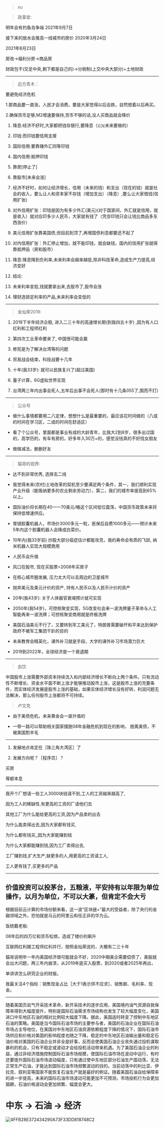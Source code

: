 > xu

> 政事堂:

明年会有钓鱼岛争端 2021年9月7日

接下来的放水会推高一线城市的房价 2020年3月24日



2021年8月23日

房改->福利分房->商品房  

财政包干(交足中央,剩下都是自己的)->分税制(上交中央大部分)+土地财政 

---

> 远方青木：

要避免经济危机	

1.那商品要一直涨，人民才会消费。要是大家觉得以后会跌，自然想着以后再买。	

2.确保货币足够,M2增速要保持,货币不够的话,没人买商品就会降价

1. 降息:经济不好时,大家都把钱存银行,要降息（🇨🇳未来要做的）

1. 印钱:而印钱要信用支撑

1. 国际信用:要靠赚外汇同等印钱

1. 国内信用:抵押印钱

1. 靠房[停止了] 

1. 靠股市[未来会涨]

1. 经济不好时，如何让经济增长，信用（未来的钱）和支出（现在的钱）就是社会的收入，要么让人和资本家不存钱（增加支出）（降息）,要么让大家借钱(信用扩张)

1. 对外信用扩张：印钱是因为有多少外汇(美元)(对于国家间，外汇就是信用，就是收入）就对应印多少人民币，大家就有钱了（凭空印钱只会让钱比商品多东西涨价）

1. 美元信用扩张靠美国债,但目前到顶了,再增国债利息都要还不起了

1. 对内信用扩张：外汇停止增加，就不能印钱，就会缺钱，国内的信用扩张就得靠抵押品（房和股市）

1. 降息:降息降到负利率,未来利率会越来越低,除非科技革命,造成生产力提高,经济变好

1. 结论:

1. 未来利率变低,钱就要拿出来,去股市了,股市会涨

1. 理财选锁定利率的产品,未来利率会变低的

---

> 金灿荣2019:

1.  2019下半年经济企稳, 进入二三十年的高速增长期(到我四五十岁)  ,因为有人口红利和工程师红利

1. 第四次工业革命要来了, 中国很可能会赢

1. 修宪是为了解决台湾等的问题

1. 贸易战会结束，科技战要十几年

1. 十年(我33岁):	就可以民族复兴了(超过美国)

1. 量子计算，6G虚拟世界实现

1. 台湾两三年内出事会死人,五年后出事不会死人(那时有十几条055了,围而不打)

---

> 公众号

- 做什么事情都要用二八定律，想想什么是最重要的，最应该花时间做的（八成的时间在学习区，二成的时间在舒适区）

- 看了个公众号，里面都是事业有成的大龄青年，比我大2到8岁，很多出过国的，高学历的，有车有房的，好多年入30万+的，感觉没钱真的不好找女朋友

- 做做减法，删删好友

---

> 猫哥的视界:

- 达不到非常优秀, 选择去二线

- 我觉得未来(农村)土地改革的契机至少要满足两个条件，其一，我们顺利实现产业升级（能吸纳更多的农业剩余劳动力），第二，我们的城市率提高到65%以上。

- 国际油价将长期在40——70美元/桶这个区间低位震荡，中国货币政策未来将保持低增速供应。

- 胃镜胶囊机器人，市场价3000多元一粒，医保后自费1000多元——预计未来5年内这个胶囊机器人会降成白菜价。

- 10年内(我33岁前) 炒股大部分癌症估计都能攻克，我的寿命会有质的飞跃, 纳米机器人实现大规模商用

- 人民币会升值

- 风口在股市,  现在买股票=2008年买房子

- 在核心城市圈发展, 压力太大可以去周边的卫星城市

- 抛弃美元及美元计价的资产, 持有人民币以及人民币计价的资产

- 20年(我43岁): 关于人体器官衰竭预计就可实现

- 2050年(我54岁)，可控核聚变实现，5G改变社会来一波洗牌量子革命与人工智能再来一波洗牌；可控核聚变商用就是终极洗牌

- 美国石油美元不行了，又要转到军工美元了，特朗普需要破坏和平来达到保护政府不被军工集团干趴的目的

- 未来教育会精英化，课外补习就是手段，大学的课外补习市场潜力巨大

- 2019到2022年，全球经济是一个衰退期

---

> 血饮

中国股市上涨需要外部资本持续流入和内部经济增长不断向上两个条件。只有流动性不断增长、资金水平面不断上涨才能够推动股市上涨，这是股市上涨的充要条件，而实体经济发展是股市上涨的基础，如果实体经济增长没有好转，利润问题无法解决，那么任何股市上涨都将不可持续。 



> 卢文克

- 由于美债危机，未来黄金会一直升值的

- 一带一路可以帮助相关国家摆脱08年金融危机到现在的影响， 脱离美债，不被美国割羊毛

---

1. 发展地点肯定在［珠三角大湾区］了

1. 发展方向呢？［程序员］？

买房 

等额本息

---

我开个厂想请一些工人3000块钱请不到,工人的工资越来越高了,

因为工人的稀缺性,有更高的工资的厂请他们去

其他工厂为什么能给更高的工资,因为产品卖的出去

为什么能卖得出去,因为大家都有钱买,

为什么都有钱买,,因为大家能赚到钱

为什么大家都能赚到钱,因为工厂卖得出去,

工厂赚到钱,扩大生产,缺更多的人,用更高的工资请工人,

工人更有钱了,买更多的产品

---

## 价值投资可以投茅台，五粮液，平安持有以年限为单位操作，以月为单位，不可以大篆，但肯定不会大亏

根据目前云计算的市场份额来看，这一波“区块链+”最大的受益者，除了央行的金融领域之外，恐怕就是马云的阿里云和任正非的华为云。



饭统戴老板:

08年后的四万亿和货币松绑，造成了楼价的飙升

互联网红利跟工程师红利并行，按照金灿荣说的，大概有二三十年



猫哥说明年一年内美国经济很可能就会不好，2020中期美企需要偿债了，美股就会出大问题，两三年内崩溃，从2019年底买入股票，到2020或者2025年再出，

单讲讲怎么研究企业的财报。

我最关注4个指标：销售现金占比［大于1表示供不应求］、销售额、毛利率、现金。

---

随着美国页岩气开采技术革命，新开采技术的逐步应用，美国境内油气资源自我保障率得到大幅度提升，特别是国际石油需求市场结构也发生了较大幅度变化，美国进口中东地区石油的相对比例较大幅度下降。据此，美国适时转变了控制中东地区石油的策略。美国是当今国际石油市场的主要参与者，美国的石油企业在国际石油市场占主导地位，在美国对中东地区石油资源依赖程度下降的情况下，国际石油市场供应和价格对美国的影响程度也随之下降，稳定的中东地区石油输出量和稳定石油价格对美国的石油企业并非全是好事，反而会使美国石油企业丧失通过投机谋取暴利的机会，只有不稳定或波动才会给投机活动带来机遇。为了美国石油企业的利益，通过非经济措施控制国际石油市场规模，使国际石油市场在波动中运行，有时还要提升国际石油市场波动幅度，只有通过使中东地区部分石油生产国动荡，无法正常生产石油，才能达到国际石油市场频繁波动的目的。当前动荡中的利比亚、伊拉克、叙利亚等国家不能恢复石油生产就是最好的例证。随着美国石油自给保障率的进一步提高，未来的国际石油市场波动可能更加不可预测，市场投机行为会更加猖獗，石油价格波动会更加频繁、幅度会更大。

# 中东 -> 石油 -> 经济

![4FFB28E372434290A73F33DD818748C2](https://github.com/CHENJIAMIAN/Blog/assets/20126997/e03b8794-6a52-485b-893e-9f2980ed5004)

